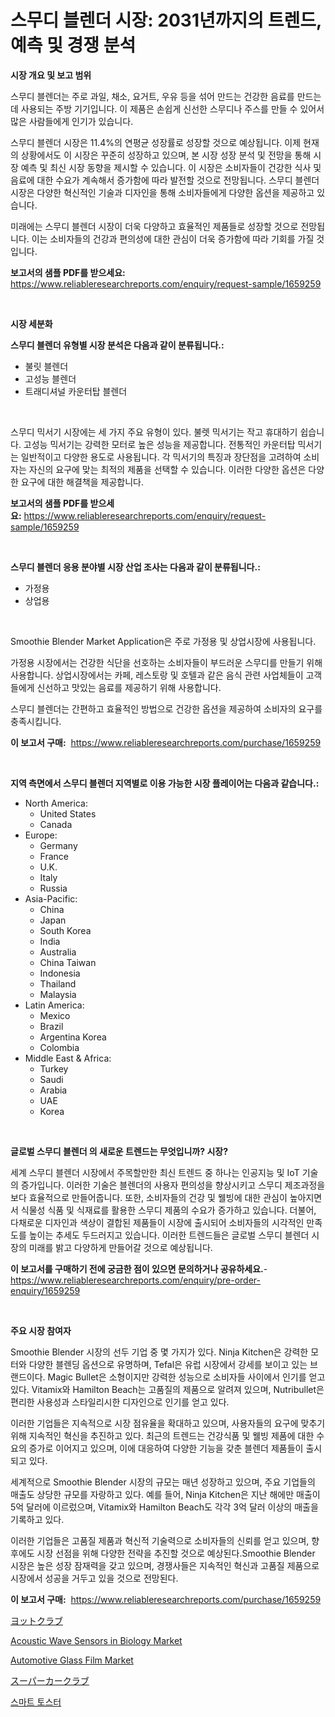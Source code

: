 <p><h1>스무디 블렌더 시장: 2031년까지의 트렌드, 예측 및 경쟁 분석</h1></p><p><strong>시장 개요 및 보고 범위</strong></p>
<p><p>스무디 블렌더는 주로 과일, 채소, 요거트, 우유 등을 섞어 만드는 건강한 음료를 만드는 데 사용되는 주방 기기입니다. 이 제품은 손쉽게 신선한 스무디나 주스를 만들 수 있어서 많은 사람들에게 인기가 있습니다.</p><p>스무디 블렌더 시장은 11.4%의 연평균 성장률로 성장할 것으로 예상됩니다. 이제 현재의 상황에서도 이 시장은 꾸준히 성장하고 있으며, 본 시장 성장 분석 및 전망을 통해 시장 예측 및 최신 시장 동향을 제시할 수 있습니다. 이 시장은 소비자들이 건강한 식사 및 음료에 대한 수요가 계속해서 증가함에 따라 발전할 것으로 전망됩니다. 스무디 블렌더 시장은 다양한 혁신적인 기술과 디자인을 통해 소비자들에게 다양한 옵션을 제공하고 있습니다.</p><p>미래에는 스무디 블렌더 시장이 더욱 다양하고 효율적인 제품들로 성장할 것으로 전망됩니다. 이는 소비자들의 건강과 편의성에 대한 관심이 더욱 증가함에 따라 기회를 가질 것입니다.</p></p>
<p><strong>보고서의 샘플 PDF를 받으세요:</strong> <a href="https://www.reliableresearchreports.com/enquiry/request-sample/1659259">https://www.reliableresearchreports.com/enquiry/request-sample/1659259</a></p>
<p>&nbsp;</p>
<p><strong>시장 세분화</strong></p>
<p><strong>스무디 블렌더 유형별 시장 분석은 다음과 같이 분류됩니다.:</strong></p>
<p><ul><li>불릿 블렌더</li><li>고성능 블렌더</li><li>트래디셔널 카운터탑 블렌더</li></ul></p>
<p>&nbsp;</p>
<p><p>스무디 믹서기 시장에는 세 가지 주요 유형이 있다. 불렛 믹서기는 작고 휴대하기 쉽습니다. 고성능 믹서기는 강력한 모터로 높은 성능을 제공합니다. 전통적인 카운터탑 믹서기는 일반적이고 다양한 용도로 사용됩니다. 각 믹서기의 특징과 장단점을 고려하여 소비자는 자신의 요구에 맞는 최적의 제품을 선택할 수 있습니다. 이러한 다양한 옵션은 다양한 요구에 대한 해결책을 제공합니다.</p></p>
<p><strong>보고서의 샘플 PDF를 받으세요:</strong>&nbsp;<a href="https://www.reliableresearchreports.com/enquiry/request-sample/1659259">https://www.reliableresearchreports.com/enquiry/request-sample/1659259</a></p>
<p>&nbsp;</p>
<p><strong> 스무디 블렌더 응용 분야별 시장 산업 조사는 다음과 같이 분류됩니다.:</strong></p>
<p><ul><li>가정용</li><li>상업용</li></ul></p>
<p>&nbsp;</p>
<p><p>Smoothie Blender Market Application은 주로 가정용 및 상업시장에 사용됩니다. </p><p>가정용 시장에서는 건강한 식단을 선호하는 소비자들이 부드러운 스무디를 만들기 위해 사용합니다. 상업시장에서는 카페, 레스토랑 및 호텔과 같은 음식 관련 사업체들이 고객들에게 신선하고 맛있는 음료를 제공하기 위해 사용합니다. </p><p>스무디 블렌더는 간편하고 효율적인 방법으로 건강한 옵션을 제공하여 소비자의 요구를 충족시킵니다.</p></p>
<p><strong>이 보고서 구매:</strong>&nbsp; <a href="https://www.reliableresearchreports.com/purchase/1659259">https://www.reliableresearchreports.com/purchase/1659259</a></p>
<p>&nbsp;</p>
<p><strong>지역 측면에서 스무디 블렌더 지역별로 이용 가능한 시장 플레이어는 다음과 같습니다.:</strong></p>
<p><ul>
    <li>
        North America:
        <ul>
            <li>United States</li>
            <li>Canada</li>
        </ul>
    </li>
    <li>
        Europe:
        <ul>
            <li>Germany</li>
            <li>France</li>
            <li>U.K.</li>
            <li>Italy</li>
            <li>Russia</li>
        </ul>
    </li>
    <li>
        Asia-Pacific:
        <ul>
            <li>China</li>
            <li>Japan</li>
            <li>South Korea</li>
            <li>India</li>
            <li>Australia</li>
            <li>China Taiwan</li>
            <li>Indonesia</li>
            <li>Thailand</li>
            <li>Malaysia</li>
        </ul>
    </li>
    <li>
        Latin America:
        <ul>
            <li>Mexico</li>
            <li>Brazil</li>
            <li>Argentina Korea</li>
            <li>Colombia</li>
        </ul>
    </li>
    <li>
        Middle East & Africa:
        <ul>
            <li>Turkey</li>
            <li>Saudi</li>
            <li>Arabia</li>
            <li>UAE</li>
            <li>Korea</li>
        </ul>
    </li>
    </ul></p>
<p>&nbsp;</p>
<p><strong>글로벌 스무디 블렌더 의 새로운 트렌드는 무엇입니까? 시장?</strong></p>
<p><p>세계 스무디 블렌더 시장에서 주목할만한 최신 트렌드 중 하나는 인공지능 및 IoT 기술의 증가입니다. 이러한 기술은 블렌더의 사용자 편의성을 향상시키고 스무디 제조과정을 보다 효율적으로 만들어줍니다. 또한, 소비자들의 건강 및 웰빙에 대한 관심이 높아지면서 식물성 식품 및 식재료를 활용한 스무디 제품의 수요가 증가하고 있습니다. 더불어, 다채로운 디자인과 색상이 결합된 제품들이 시장에 출시되어 소비자들의 시각적인 만족도를 높이는 추세도 두드러지고 있습니다. 이러한 트렌드들은 글로벌 스무디 블렌더 시장의 미래를 밝고 다양하게 만들어갈 것으로 예상됩니다.</p></p>
<p><strong>이 보고서를 구매하기 전에 궁금한 점이 있으면 문의하거나 공유하세요.</strong>- <a href="https://www.reliableresearchreports.com/enquiry/pre-order-enquiry/1659259">https://www.reliableresearchreports.com/enquiry/pre-order-enquiry/1659259</a></p>
<p>&nbsp;</p>
<p><strong>주요 시장 참여자</strong></p>
<p><p>Smoothie Blender 시장의 선두 기업 중 몇 가지가 있다. Ninja Kitchen은 강력한 모터와 다양한 블렌딩 옵션으로 유명하며, Tefal은 유럽 시장에서 강세를 보이고 있는 브랜드이다. Magic Bullet은 소형이지만 강력한 성능으로 소비자들 사이에서 인기를 얻고 있다. Vitamix와 Hamilton Beach는 고품질의 제품으로 알려져 있으며, Nutribullet은 편리한 사용성과 스타일리시한 디자인으로 인기를 얻고 있다.</p><p>이러한 기업들은 지속적으로 시장 점유율을 확대하고 있으며, 사용자들의 요구에 맞추기 위해 지속적인 혁신을 추진하고 있다. 최근의 트렌드는 건강식품 및 웰빙 제품에 대한 수요의 증가로 이어지고 있으며, 이에 대응하여 다양한 기능을 갖춘 블렌더 제품들이 출시되고 있다.</p><p>세계적으로 Smoothie Blender 시장의 규모는 매년 성장하고 있으며, 주요 기업들의 매출도 상당한 규모를 자랑하고 있다. 예를 들어, Ninja Kitchen은 지난 해에만 매출이 5억 달러에 이르렀으며, Vitamix와 Hamilton Beach도 각각 3억 달러 이상의 매출을 기록하고 있다.</p><p>이러한 기업들은 고품질 제품과 혁신적 기술력으로 소비자들의 신뢰를 얻고 있으며, 향후에도 시장 선점을 위해 다양한 전략을 추진할 것으로 예상된다.Smoothie Blender 시장은 높은 성장 잠재력을 갖고 있으며, 경쟁사들은 지속적인 혁신과 고품질 제품으로 시장에서 성공을 거두고 있을 것으로 전망된다.</p></p>
<p><strong>이 보고서 구매:</strong>&nbsp;&nbsp;<a href="https://www.reliableresearchreports.com/purchase/1659259">https://www.reliableresearchreports.com/purchase/1659259</a></p>
<p><p><a href="https://github.com/bevdtkn4419963/Market-Research-Report-List-1/blob/main/735535313662.md">ヨットクラブ</a></p><p><a href="https://github.com/NorbertYates/Market-Research-Report-List-4/blob/main/acoustic-wave-sensors-in-biology-market.md">Acoustic Wave Sensors in Biology Market</a></p><p><a href="https://issuu.com/reportprime-2/docs/automotive-glass-film-market-size-2030.pptx">Automotive Glass Film Market</a></p><p><a href="https://github.com/MosesSpinka1914/Market-Research-Report-List-1/blob/main/974241713663.md">スーパーカークラブ</a></p><p><a href="https://github.com/vsoq0zknh59/Market-Research-Report-List-1/blob/main/715071612576.md">스마트 토스터</a></p></p>
